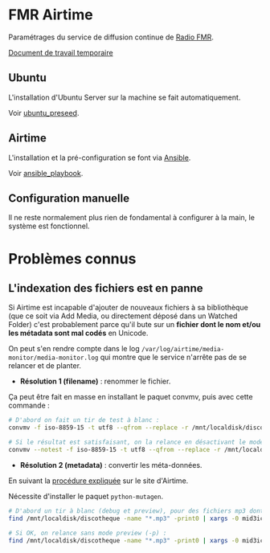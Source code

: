 # FMR Airtime

Paramétrages du service de diffusion continue de [Radio FMR](http://radio-fmr.net/).

[Document de travail temporaire](https://lite5.framapad.org/p/FMR-Airtime-Howto)

## Ubuntu

L'installation d'Ubuntu Server sur la machine se fait automatiquement.

Voir [ubuntu_preseed](ubuntu_preseed).

## Airtime

L'installation et la pré-configuration se font via [Ansible](http://www.ansible.com/).

Voir [ansible_playbook](ansible_playbook).

## Configuration manuelle

Il ne reste normalement plus rien de fondamental à configurer à la main, le système est fonctionnel.

# Problèmes connus

## L'indexation des fichiers est en panne

Si Airtime est incapable d'ajouter de nouveaux fichiers à sa bibliothèque (que
ce soit via Add Media, ou directement déposé dans un Watched Folder) c'est
probablement parce qu'il bute sur un **fichier dont le nom et/ou les métadata
sont mal codés** en Unicode.

On peut s'en rendre compte dans le log
`/var/log/airtime/media-monitor/media-monitor.log` qui montre que le service
n'arrête pas de se relancer et de planter.

- **Résolution 1 (filename)** : renommer le fichier.

Ça peut être fait en masse en installant le paquet convmv, puis avec cette commande :

```bash
# D'abord on fait un tir de test à blanc :
convmv -f iso-8859-15 -t utf8 --qfrom --replace -r /mnt/localdisk/discotheque

# Si le résultat est satisfaisant, on la relance en désactivant le mode test :
convmv --notest -f iso-8859-15 -t utf8 --qfrom --replace -r /mnt/localdisk/discotheque
```

- **Résolution 2 (metadata)** : convertir les méta-données.

En suivant la [procédure
expliquée](http://sourcefabric.booktype.pro/airtime-25-for-broadcasters/preparing-media-for-ingest/)
sur le site d'Airtime.

Nécessite d'installer le paquet `python-mutagen`.

```bash
# D'abord un tir à blanc (debug et preview), pour des fichiers mp3 dont l'id3 est encodé en Windows-1251 :
find /mnt/localdisk/discotheque -name "*.mp3" -print0 | xargs -0 mid3iconv -e CP1251 -d -p

# Si OK, on relance sans mode preview (-p) :
find /mnt/localdisk/discotheque -name "*.mp3" -print0 | xargs -0 mid3iconv -e CP1251 --remove-v1
```

